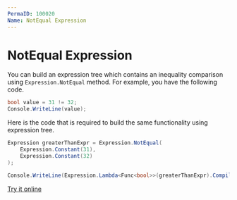 ```yaml
---
PermaID: 100020
Name: NotEqual Expression
---
```


# NotEqual Expression

You can build an expression tree which contains an inequality comparison using `Expression.NotEqual` method. For example, you have the following code.

```csharp
bool value = 31 != 32;
Console.WriteLine(value);
```

Here is the code that is required to build the same functionality using expression tree. 

```csharp
Expression greaterThanExpr = Expression.NotEqual(
    Expression.Constant(31),
    Expression.Constant(32)
);

Console.WriteLine(Expression.Lambda<Func<bool>>(greaterThanExpr).Compile()());
```

[Try it online](https://dotnetfiddle.net/KvBH3t)